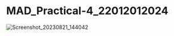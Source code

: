 # MAD_Practical-4_22012012024

![Screenshot_20230821_144042](https://github.com/AbhayHingrajiya/MAD_Practical-4_22012012024/assets/104710277/3bfd1273-a220-4175-b27b-da4a4ae3b4ba)
